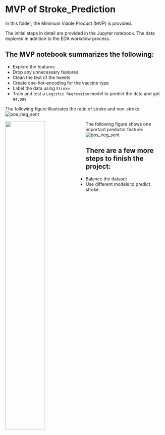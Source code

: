 # MVP of Stroke_Prediction

In this folder, the Minimum Viable Product (MVP) is provided. 

The initial steps in detail are provided in the Jupyter notebook. 
The data explored in addition to the EDA workdlow process. 

## The MVP notebook summarizes the following: 
- Explore the features 
- Drop any unnecessary features
- Clean the text of the tweets
- Create one-hot-encoding for the vaccine type
- Label the data using ```Stroke```
- Train and test a ```Logistic Regression``` model to predict the data and got ```94.00%```


The following figure illustrates the ratio of stroke and non-stroke:
![pos_neg_sent](https://github.com/abdulazizalmass/Stroke_Prediction/raw/main/MVP/stroke%20label.png")



<img align="left" src="https://github.com/abdulazizalmass/Stroke_Prediction/raw/main/MVP/stroke%20label.png" width=50% height=50%>


The following figure shows one important predictor feature:
![pos_neg_sent](https://github.com/abdulazizalmass/Stroke_Prediction/raw/main/MVP/age%20predictor%20.png)



## There are a few more steps to finish the project: 
- Balance the dataset 
- Use different models to predict stroke. 

